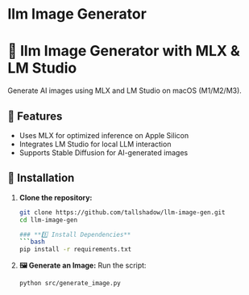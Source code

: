 # llm Image Generator
# 🚀 llm Image Generator with MLX & LM Studio  
Generate AI images using MLX and LM Studio on macOS (M1/M2/M3).  

## 📌 Features
- Uses MLX for optimized inference on Apple Silicon  
- Integrates LM Studio for local LLM interaction  
- Supports Stable Diffusion for AI-generated images  

## 🔧 Installation
1. **Clone the repository:**
   ```bash
   git clone https://github.com/tallshadow/llm-image-gen.git
   cd llm-image-gen

   ### **1️⃣ Install Dependencies**
   ```bash
   pip install -r requirements.txt

2. **🖼️ Generate an Image:**
Run the script:
   ```bash
   python src/generate_image.py




